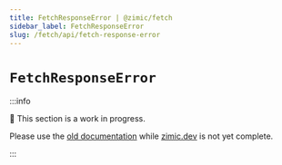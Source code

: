 ```yaml
---
title: FetchResponseError | @zimic/fetch
sidebar_label: FetchResponseError
slug: /fetch/api/fetch-response-error
---
```


# `FetchResponseError`

:::info

🚧 This section is a work in progress.

Please use the [old documentation](https://github.com/zimicjs/zimic/wiki) while [zimic.dev](/) is not yet complete.

:::
